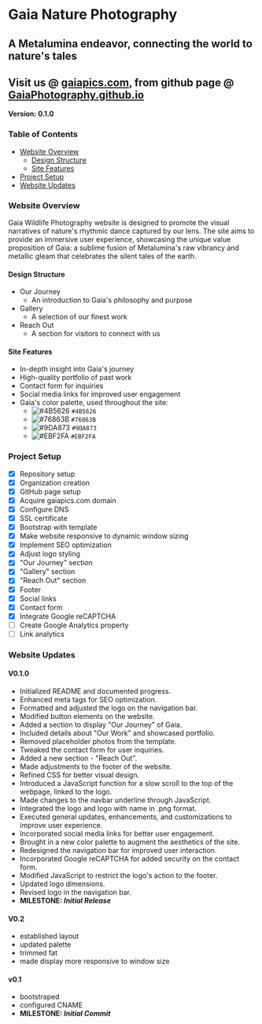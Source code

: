 # Gaia Nature Photography
## A Metalumina endeavor, connecting the world to nature's tales
## Visit us @ [gaiapics.com](https://gaiapics.com/), from github page @ [GaiaPhotography.github.io](https://GaiaPhotography.github.io)

**Version: 0.1.0**

### Table of Contents
* [Website Overview](#website-overview)
    * [Design Structure](#design-structure)
    * [Site Features](#site-features)
* [Project Setup](#project-setup)
* [Website Updates](#website-updates)

### Website Overview
Gaia Wildlife Photography website is designed to promote the visual narratives of nature's rhythmic dance captured by our lens. The site aims to provide an immersive user experience, showcasing the unique value proposition of Gaia: a sublime fusion of Metalumina's raw vibrancy and metallic gleam that celebrates the silent tales of the earth.

#### Design Structure
* Our Journey
  * An introduction to Gaia's philosophy and purpose
* Gallery
  * A selection of our finest work
* Reach Out
  * A section for visitors to connect with us

#### Site Features
* In-depth insight into Gaia's journey
* High-quality portfolio of past work
* Contact form for inquiries
* Social media links for improved user engagement
* Gaia's color palette, used throughout the site:
	- ![#4B5626](https://placehold.it/15/4B5626/000000?text=+) `#4B5626`
	- ![#76863B](https://placehold.it/15/76863B/000000?text=+) `#76863B`
	- ![#9DA873](https://placehold.it/15/9DA873/000000?text=+) `#9DA873`
    - ![#EBF2FA](https://placehold.it/15/EBF2FA/000000?text=+) `#EBF2FA`
### Project Setup
- [x] Repository setup
- [x] Organization creation
- [x] GitHub page setup
- [x] Acquire gaiapics.com domain
- [x] Configure DNS
- [x] SSL certificate
- [x] Bootstrap with template
- [x] Make website responsive to dynamic window sizing
- [x] Implement SEO optimization
- [x] Adjust logo styling
- [x] "Our Journey" section
- [x] "Gallery" section
- [x] "Reach Out" section
- [x] Footer 
- [x] Social links
- [x] Contact form
- [x] Integrate Google reCAPTCHA
- [ ] Create Google Analytics property
- [ ] Link analytics

### Website Updates
#### V0.1.0
* Initialized README and documented progress.
* Enhanced meta tags for SEO optimization.
* Formatted and adjusted the logo on the navigation bar.
* Modified button elements on the website.
* Added a section to display "Our Journey" of Gaia.
* Included details about "Our Work" and showcased portfolio.
* Removed placeholder photos from the template.
* Tweaked the contact form for user inquiries.
* Added a new section - "Reach Out".
* Made adjustments to the footer of the website.
* Refined CSS for better visual design.
* Introduced a JavaScript function for a slow scroll to the top of the webpage, linked to the logo.
* Made changes to the navbar underline through JavaScript.
* Integrated the logo and logo with name in .png format.
* Executed general updates, enhancements, and customizations to improve user experience.
* Incorporated social media links for better user engagement.
* Brought in a new color palette to augment the aesthetics of the site.
* Redesigned the navigation bar for improved user interaction.
* Incorporated Google reCAPTCHA for added security on the contact form.
* Modified JavaScript to restrict the logo's action to the footer.
* Updated logo dimensions.
* Revised logo in the navigation bar.
* **MILESTONE: *Initial Release***
#### V0.2
* established layout
* updated palette
* trimmed fat
* made display more responsive to window size
#### v0.1
* bootstraped
* configured CNAME
* **MILESTONE: *Initial Commit***
